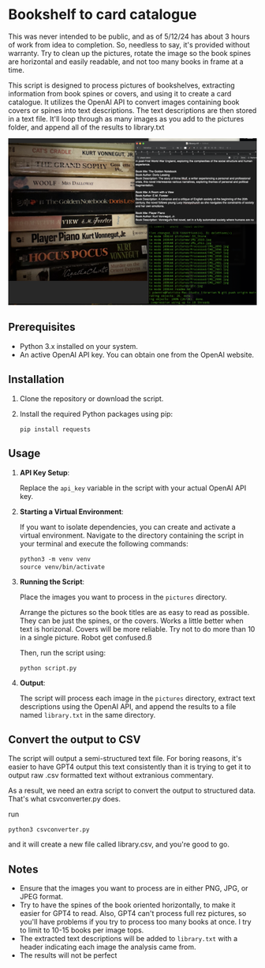 # Bookshelf to card catalogue

This was never intended to be public, and as of 5/12/24 has about 3 hours of work from idea to completion. So, needless to say, it's provided without warranty. Try to clean up the pictures, rotate the image so the book spines are horizontal and easily readable, and not too many books in frame at a time. 

This script is designed to process pictures of bookshelves, extracting information from book spines or covers, and using it to create a card catalogue. It utilizes the OpenAI API to convert images containing book covers or spines into text descriptions. The text descriptions are then stored in a text file. It'll loop through as many images as you add to the pictures folder, and append all of the results to library.txt

![a screenshot of the tool in use](./example.png)

## Prerequisites

- Python 3.x installed on your system.
- An active OpenAI API key. You can obtain one from the OpenAI website.

## Installation

1. Clone the repository or download the script.
2. Install the required Python packages using pip:

    ```
    pip install requests
    ```

## Usage

1. **API Key Setup**:
   
    Replace the `api_key` variable in the script with your actual OpenAI API key.

2. **Starting a Virtual Environment**:
   
    If you want to isolate dependencies, you can create and activate a virtual environment. Navigate to the directory containing the script in your terminal and execute the following commands:

    ```
    python3 -m venv venv
    source venv/bin/activate
    ```

3. **Running the Script**:
   
    Place the images you want to process in the  `pictures` directory.  

    Arrange the pictures so the book titles are as easy to read as possible. They can be just the spines, or the covers. Works a little better when text is horizonal. Covers will be more reliable. Try not to do more than 10 in a single picture. Robot get confused.ß

    Then, run the script using:

    ```
    python script.py
    ```

4. **Output**:
   
    The script will process each image in the `pictures` directory, extract text descriptions using the OpenAI API, and append the results to a file named `library.txt` in the same directory.

## Convert the output to CSV

The script will output a semi-structured text file. For boring reasons, it's easier to have GPT4 output this text consistently than it is trying to get it to output raw .csv formatted text without extranious commentary. 

As a result, we need an extra script to convert the output to structured data. That's what csvconverter.py does.

run
```
python3 csvconverter.py
```
and it will create a new file called library.csv, and you're good to go.


## Notes

- Ensure that the images you want to process are in either PNG, JPG, or JPEG format.
- Try to have the spines of the book oriented horizontally, to make it easier for GPT4 to read. Also, GPT4 can't process full rez pictures, so you'll have problems if you try to process too many books at once. I try to limit to 10-15 books per image tops.
- The extracted text descriptions will be added to `library.txt` with a header indicating  each image the analysis came from.
- The results will not be perfect


